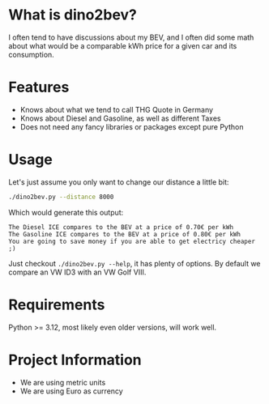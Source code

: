 # What is dino2bev?

I often tend to have discussions about my BEV, and I often did some math about
what would be a comparable kWh price for a given car and its consumption.

# Features

* Knows about what we tend to call THG Quote in Germany
* Knows about Diesel and Gasoline, as well as different Taxes
* Does not need any fancy libraries or packages except pure Python

# Usage

Let's just assume you only want to change our distance a little bit:
```bash
./dino2bev.py --distance 8000
```

Which would generate this output:
```
The Diesel ICE compares to the BEV at a price of 0.70€ per kWh
The Gasoline ICE compares to the BEV at a price of 0.80€ per kWh
You are going to save money if you are able to get electricy cheaper ;)
```

Just checkout `./dino2bev.py --help`, it has plenty of options. By default we
compare an VW ID3 with an VW Golf VIII.

# Requirements

Python >= 3.12, most likely even older versions, will work well.

# Project Information

* We are using metric units
* We are using Euro as currency
